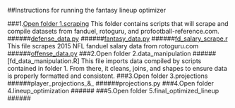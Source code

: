 ##Instructions for running the fantasy lineup optimizer

  ###1.[Open folder 1.scraping](https://github.com/brttstl/proj-fantasy/tree/master/1.scraping)
  This folder contains scripts that will scrape and compile datasets from fanduel, rotoguru, and profootball-reference.com.
    ######[defense_data.py](https://github.com/brttstl/proj-fantasy/blob/master/1.scraping/defense_data.py)
    ######[fantasy_data.py](https://github.com/brttstl/proj-fantasy/blob/master/1.scraping/fantasy_data.py)
    ######[fd_salary_scrape.r](https://github.com/brttstl/proj-fantasy/blob/master/1.scraping/fd_salary_scrape.R)
      This file scrapes 2015 NFL fanduel salary data from rotoguru.com
    ######[offense_data.py](https://github.com/brttstl/proj-fantasy/blob/master/1.scraping/offense_data.py)
  ###2.Open folder 2.data_manipulation
    ######[fd_data_manipulation.R]
      This file imports data compiled by scripts contained in folder 1. From there, it cleans, joins, and shapes to ensure data is properly formatted and consistent.
  ###3.Open folder 3.projections
    ######player_projections_&_
    ######projections.py
  ###4.Open folder 4.lineup_optimization
    ######
  ###5.Open folder 5.final_optimized_lineup
    ######
